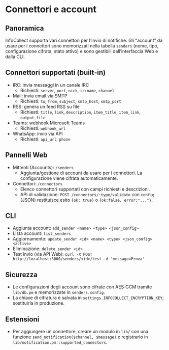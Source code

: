 Connettori e account
====================

Panoramica
----------
InfoCollect supporta vari connettori per l'invio di notifiche. Gli “account” da usare per i connettori sono memorizzati nella tabella `senders` (nome, tipo, configurazione cifrata, stato attivo) e sono gestibili dall’interfaccia Web e dalla CLI.

Connettori supportati (built‑in)
--------------------------------
- IRC: invia messaggi in un canale IRC
  - Richiesti: `server`, `port`, `nick`, `ircname`, `channel`
- Mail: invia email via SMTP
  - Richiesti: `to`, `from`, `subject`, `smtp_host`, `smtp_port`
- RSS: genera un feed RSS su file
  - Richiesti: `title`, `link`, `description`, `item_title`, `item_link`, `output_file`
- Teams: webhook Microsoft Teams
  - Richiesti: `webhook_url`
- WhatsApp: invio via API
  - Richiesti: `api_url`, `phone`

Pannelli Web
------------
- Mittenti (Accounts): `/senders`
  - Aggiunta/gestione di account da usare per i connettori. La configurazione viene cifrata automaticamente.
- Connettori: `/connectors`
  - Elenco connettori supportati con campi richiesti e descrizioni.
  - API di validazione: `POST /connectors/:type/validate` con `config` (JSON) restituisce esito `{ok: true}` o `{ok:false, error:"..."}`.

CLI
---
- Aggiunta account: `add_sender <name> <type> <json_config>`
- Lista account: `list_senders`
- Aggiornamento: `update_sender <id> <name> <type> <json_config> <active>`
- Eliminazione: `delete_sender <id>`
- Test invio (via API Web): `curl -X POST http://localhost:3000/senders/<id>/test -d 'message=Prova'`

Sicurezza
---------
- Le configurazioni degli account sono cifrate con AES‑GCM tramite `lib/db.pm` e memorizzate in `senders.config`.
- La chiave di cifratura è salvata in `settings.INFOCOLLECT_ENCRYPTION_KEY`; sostituirla in produzione.

Estensioni
----------
- Per aggiungere un connettore, creare un modulo in `lib/` con una funzione `send_notification($channel, $message)` e registrarlo in `lib/notification.pm::supported_connectors`.

